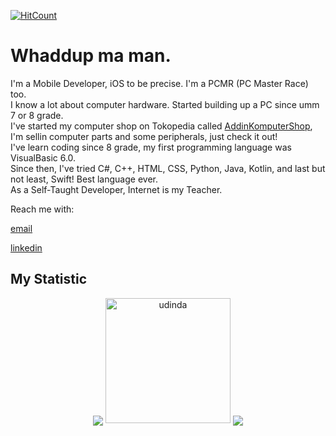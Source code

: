 [![HitCount](http://hits.dwyl.com/AddinDev/AddinDev.svg)](http://hits.dwyl.com/AddinDev/AddinDev)

# Whaddup ma man.
I'm a Mobile Developer, iOS to be precise. I'm a PCMR (PC Master Race) too. 
\
I know a lot about computer hardware. Started building up a PC since umm 7 or 8 grade. 
\
I've started my computer shop on Tokopedia called <a href="https://www.tokopedia.com/addinkomputer">AddinKomputerShop</a>, I'm sellin computer parts and some peripherals, just check it out! 
\
I've learn coding since 8 grade, my first programming language was VisualBasic 6.0.
\
Since then, I've tried C#, C++, HTML, CSS, Python, Java, Kotlin, and last but not least, Swift! Best language ever.
\
As a Self-Taught Developer, Internet is my Teacher.

Reach me with: 

<a href="mailto:addinofficebox@gmail.com">email</a>

<a href="https://www.linkedin.com/in/addinsatria/">linkedin</a>
    
## My Statistic


<p align="center">
    <img align="center" src="https://github-readme-stats.vercel.app/api?username=addindev&theme=blueberry&show_icons=true">
    <img src="https://media.giphy.com/media/DxgYCBC9lOHQrZC6ab/giphy.gif" alt="udinda" width="200" height="200"/>
    <img align="center" src="https://github-readme-stats.vercel.app/api/top-langs/?username=addindev&layout=compact&theme=blueberry&show_icons=true">
</p> 
